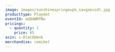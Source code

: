 ```yaml
---
image: images/sunshinespringeupk_savgaevidl.jpg
producttype: Playmat
eventId: eUBdWMfNo
pricings:
  - quantity: 1
    price: 65
asin: s-DlaCOOmnk
merchandise: comiket
---
```

